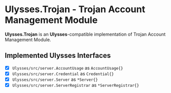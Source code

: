 # Ulysses.Trojan - Trojan Account Management Module

**Ulysses.Trojan** is an **Ulysses**-compatible implementation of Trojan Account Management Module. 

## Implemented Ulysses Interfaces 

- [x] `Ulysses/src/server.AccountUsage` as `AccountUsage{}`
- [x] `Ulysses/src/server.Credential` as `Credential{}`
- [x] `Ulysses/src/server.Server` as `*Server{}`
- [x] `Ulysses/src/server.ServerRegistrar` as `*ServerRegistrar{}`
